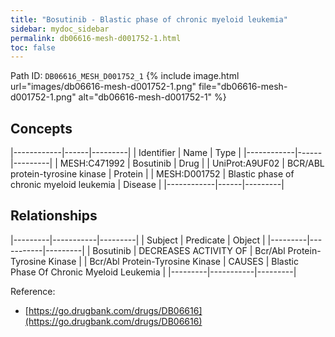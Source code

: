 ```yaml
---
title: "Bosutinib - Blastic phase of chronic myeloid leukemia"
sidebar: mydoc_sidebar
permalink: db06616-mesh-d001752-1.html
toc: false 
---
```



Path ID: `DB06616_MESH_D001752_1`
{% include image.html url="images/db06616-mesh-d001752-1.png" file="db06616-mesh-d001752-1.png" alt="db06616-mesh-d001752-1" %}

## Concepts

|------------|------|---------|
| Identifier | Name | Type    |
|------------|------|---------|
| MESH:C471992 | Bosutinib | Drug |
| UniProt:A9UF02 | BCR/ABL protein-tyrosine kinase | Protein |
| MESH:D001752 | Blastic phase of chronic myeloid leukemia | Disease |
|------------|------|---------|

## Relationships

|---------|-----------|---------|
| Subject | Predicate | Object  |
|---------|-----------|---------|
| Bosutinib | DECREASES ACTIVITY OF | Bcr/Abl Protein-Tyrosine Kinase |
| Bcr/Abl Protein-Tyrosine Kinase | CAUSES | Blastic Phase Of Chronic Myeloid Leukemia |
|---------|-----------|---------|

Reference: 
  - [https://go.drugbank.com/drugs/DB06616](https://go.drugbank.com/drugs/DB06616)
